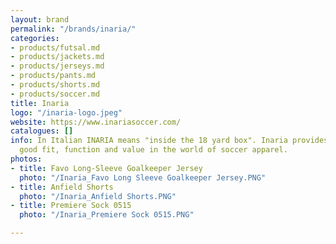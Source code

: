 ```yaml
---
layout: brand
permalink: "/brands/inaria/"
categories:
- products/futsal.md
- products/jackets.md
- products/jerseys.md
- products/pants.md
- products/shorts.md
- products/soccer.md
title: Inaria
logo: "/inaria-logo.jpeg"
website: https://www.inariasoccer.com/
catalogues: []
info: In Italian INARIA means "inside the 18 yard box". Inaria provides apparel with
  good fit, function and value in the world of soccer apparel.
photos:
- title: Favo Long-Sleeve Goalkeeper Jersey
  photo: "/Inaria_Favo Long Sleeve Goalkeeper Jersey.PNG"
- title: Anfield Shorts
  photo: "/Inaria_Anfield Shorts.PNG"
- title: Premiere Sock 0515
  photo: "/Inaria_Premiere Sock 0515.PNG"

---
```

